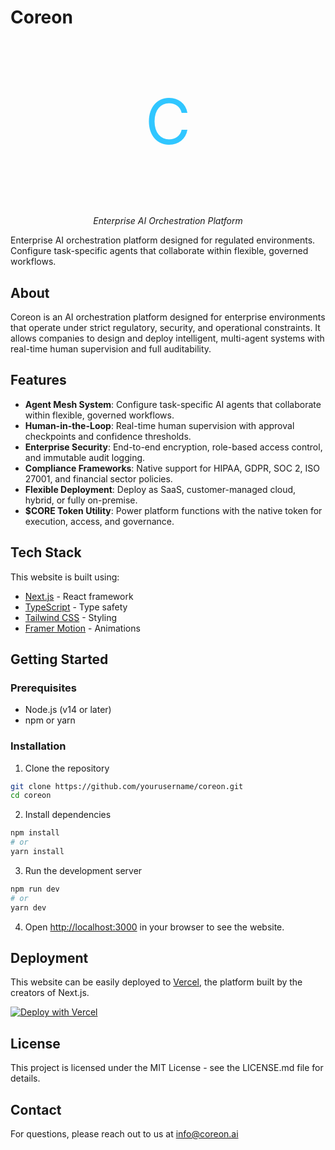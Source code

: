 # Coreon

<div align="center">
  <p style="font-size: 100px; color: #30C6FF; line-height: 1;">C</p>
  <p><em>Enterprise AI Orchestration Platform</em></p>
</div>

Enterprise AI orchestration platform designed for regulated environments. Configure task-specific agents that collaborate within flexible, governed workflows.

## About

Coreon is an AI orchestration platform designed for enterprise environments that operate under strict regulatory, security, and operational constraints. It allows companies to design and deploy intelligent, multi-agent systems with real-time human supervision and full auditability.

## Features

- **Agent Mesh System**: Configure task-specific AI agents that collaborate within flexible, governed workflows.
- **Human-in-the-Loop**: Real-time human supervision with approval checkpoints and confidence thresholds.
- **Enterprise Security**: End-to-end encryption, role-based access control, and immutable audit logging.
- **Compliance Frameworks**: Native support for HIPAA, GDPR, SOC 2, ISO 27001, and financial sector policies.
- **Flexible Deployment**: Deploy as SaaS, customer-managed cloud, hybrid, or fully on-premise.
- **$CORE Token Utility**: Power platform functions with the native token for execution, access, and governance.

## Tech Stack

This website is built using:

- [Next.js](https://nextjs.org/) - React framework
- [TypeScript](https://www.typescriptlang.org/) - Type safety
- [Tailwind CSS](https://tailwindcss.com/) - Styling
- [Framer Motion](https://www.framer.com/motion/) - Animations

## Getting Started

### Prerequisites

- Node.js (v14 or later)
- npm or yarn

### Installation

1. Clone the repository
```bash
git clone https://github.com/yourusername/coreon.git
cd coreon
```

2. Install dependencies
```bash
npm install
# or
yarn install
```

3. Run the development server
```bash
npm run dev
# or
yarn dev
```

4. Open [http://localhost:3000](http://localhost:3000) in your browser to see the website.

## Deployment

This website can be easily deployed to [Vercel](https://vercel.com/), the platform built by the creators of Next.js.

[![Deploy with Vercel](https://vercel.com/button)](https://vercel.com/new/clone?repository-url=https://github.com/yourusername/coreon)

## License

This project is licensed under the MIT License - see the LICENSE.md file for details.

## Contact

For questions, please reach out to us at info@coreon.ai 
